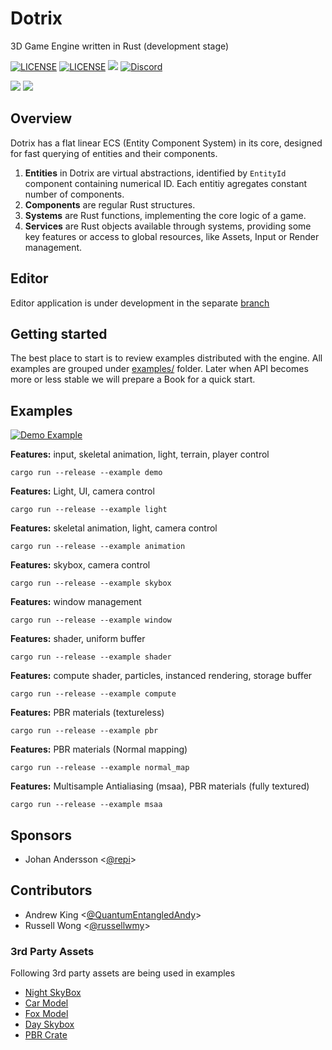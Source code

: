 # Dotrix

3D Game Engine written in Rust (development stage)

[![LICENSE](https://img.shields.io/badge/license-MIT-blue.svg)](LICENSE-MIT)
[![LICENSE](https://img.shields.io/badge/license-apache-blue.svg)](LICENSE-APACHE)
[![](https://tokei.rs/b1/github/lowenware/dotrix)](https://github.com/lowenware/dotrix)
[![Discord](https://img.shields.io/discord/706575068515532851.svg?label=&logo=discord&logoColor=ffffff&color=7389D8&labelColor=6A7EC2)](https://discord.gg/DrzwBysNRd)

[![](https://img.shields.io/badge/lowenware%20-%23FF0000.svg?&style=for-the-badge&logo=YouTube&logoColor=white)](https://www.youtube.com/channel/UCdriNXRizbBFQhqZefaw44A)
[![](https://img.shields.io/badge/lowenware%20-%231DA1F2.svg?&style=for-the-badge&logo=Twitter&logoColor=white)](http://www.twitter.com/lowenware)

## Overview

Dotrix has a flat linear ECS (Entity Component System) in its core, designed for fast querying of
entities and their components.

1. **Entities** in Dotrix are virtual abstractions, identified by `EntityId` component containing
numerical ID. Each entitiy agregates constant number of components.
2. **Components** are regular Rust structures.
3. **Systems** are Rust functions, implementing the core logic of a game.
4. **Services** are Rust objects available through systems, providing some key
features or access to global resources, like Assets, Input or Render management.


## Editor

Editor application is under development in the separate [branch](https://github.com/lowenware/dotrix/tree/feat/editor)

## Getting started

The best place to start is to review examples distributed with the engine. All examples are grouped
under [examples/](examples/) folder. Later when API becomes more or less stable we will prepare a
Book for a quick start.

## Examples
[![Demo Example](https://img.youtube.com/vi/KXOr_KxMNWM/0.jpg)](https://www.youtube.com/watch?v=KXOr_KxMNWM)

**Features:** input, skeletal animation, light, terrain, player control
```
cargo run --release --example demo
```

**Features:** Light, UI, camera control
```
cargo run --release --example light
```

**Features:** skeletal animation, light, camera control
```
cargo run --release --example animation
```

**Features:** skybox, camera control
```
cargo run --release --example skybox
```

**Features:** window management
```
cargo run --release --example window
```

**Features:** shader, uniform buffer
```
cargo run --release --example shader
```

**Features:** compute shader, particles, instanced rendering, storage buffer
```
cargo run --release --example compute
```

**Features:** PBR materials (textureless)
```
cargo run --release --example pbr
```

**Features:** PBR materials (Normal mapping)
```
cargo run --release --example normal_map
```

**Features:** Multisample Antialiasing (msaa), PBR materials (fully textured)
```
cargo run --release --example msaa
```

## Sponsors

* Johan Andersson <[@repi](https://github.com/repi)>

## Contributors

* Andrew King <[@QuantumEntangledAndy](https://github.com/QuantumEntangledAndy)>
* Russell Wong <[@russellwmy](https://github.com/russellwmy)>

### 3rd Party Assets

Following 3rd party assets are being used in examples

* [Night SkyBox](https://www.vippng.com/preview/wmRTT_city-skyline-silhouette/)
* [Car Model](https://free3d.com/3d-model/cartoon-vehicles-low-poly-cars-free-874937.html)
* [Fox Model](https://github.com/KhronosGroup/glTF-Sample-Models/tree/master/2.0/Fox)
* [Day Skybox](https://opengameart.org/content/elyvisions-skyboxes)
* [PBR Crate](https://3dtextures.me/2021/12/20/stylized-crate-002/)
